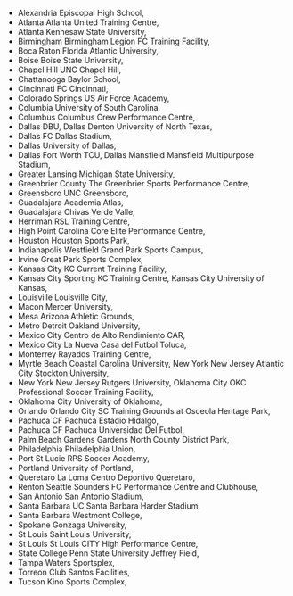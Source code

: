 - Alexandria Episcopal High School,
- Atlanta Atlanta United Training Centre,
- Atlanta Kennesaw State University,
- Birmingham Birmingham Legion FC Training Facility,
- Boca Raton Florida Atlantic University,
- Boise Boise State University,
- Chapel Hill UNC Chapel Hill,
- Chattanooga Baylor School,
- Cincinnati FC Cincinnati,
- Colorado Springs US Air Force Academy,
- Columbia University of South Carolina,
- Columbus Columbus Crew Performance Centre,
- Dallas DBU,
Dallas Denton University of North Texas,
- Dallas FC Dallas Stadium,
- Dallas University of Dallas,
- Dallas Fort Worth TCU,
Dallas Mansfield Mansfield Multipurpose Stadium,
- Greater Lansing Michigan State University,
- Greenbrier County The Greenbrier Sports Performance Centre,
- Greensboro UNC Greensboro,
- Guadalajara Academia Atlas,
- Guadalajara Chivas Verde Valle,
- Herriman RSL Training Centre,
- High Point Carolina Core Elite Performance Centre,
- Houston Houston Sports Park,
- Indianapolis Westfield Grand Park Sports Campus,
- Irvine Great Park Sports Complex,
- Kansas City KC Current Training Facility,
- Kansas City Sporting KC Training Centre,
Kansas City University of Kansas,
- Louisville Louisville City,
- Macon Mercer University,
- Mesa Arizona Athletic Grounds,
- Metro Detroit Oakland University,
- Mexico City Centro de Alto Rendimiento CAR,
- Mexico City La Nueva Casa del Futbol Toluca,
- Monterrey Rayados Training Centre,
- Myrtle Beach Coastal Carolina University,
New York New Jersey Atlantic City Stockton University,
- New York New Jersey Rutgers University,
Oklahoma City OKC Professional Soccer Training Facility,
- Oklahoma City University of Oklahoma,
- Orlando Orlando City SC Training Grounds at Osceola Heritage Park,
- Pachuca CF Pachuca Estadio Hidalgo,
- Pachuca CF Pachuca Universidad Del Futbol,
- Palm Beach Gardens Gardens North County District Park,
- Philadelphia Philadelphia Union,
- Port St Lucie RPS Soccer Academy,
- Portland University of Portland,
- Queretaro La Loma Centro Deportivo Queretaro,
- Renton Seattle Sounders FC Performance Centre and Clubhouse,
- San Antonio San Antonio Stadium,
- Santa Barbara UC Santa Barbara Harder Stadium,
- Santa Barbara Westmont College,
- Spokane Gonzaga University,
- St Louis Saint Louis University,
- St Louis St Louis CITY High Performance Centre,
- State College Penn State University Jeffrey Field,
- Tampa Waters Sportsplex,
- Torreon Club Santos Facilities,
- Tucson Kino Sports Complex,